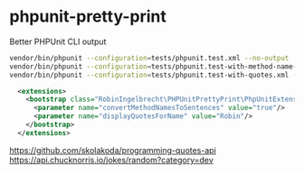 # phpunit-pretty-print
Better PHPUnit CLI output

```bash
vendor/bin/phpunit --configuration=tests/phpunit.test.xml --no-output
vendor/bin/phpunit --configuration=tests/phpunit.test-with-method-name-conversion.xml --no-output
vendor/bin/phpunit --configuration=tests/phpunit.test-with-quotes.xml --no-output
```

```xml
  <extensions>
    <bootstrap class="RobinIngelbrecht\PHPUnitPrettyPrint\PhpUnitExtension">
      <parameter name="convertMethodNamesToSentences" value="true"/>
      <parameter name="displayQuotesForName" value="Robin"/>
    </bootstrap>
  </extensions>
```

https://github.com/skolakoda/programming-quotes-api
https://api.chucknorris.io/jokes/random?category=dev